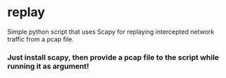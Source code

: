 # replay

Simple python script that uses Scapy for replaying intercepted network traffic from a pcap file.

### Just install scapy, then provide a pcap file to the script while running it as argument!

